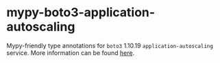 # mypy-boto3-application-autoscaling

Mypy-friendly type annotations for `boto3` 1.10.19 `application-autoscaling` service.
More information can be found [here](https://github.com/vemel/mypy_boto3).